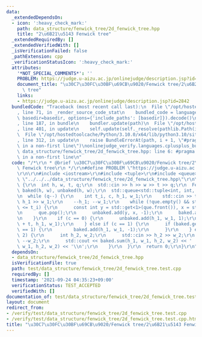```yaml
---
data:
  _extendedDependsOn:
  - icon: ':heavy_check_mark:'
    path: data_structure/fenwick_tree/2d_fenwick_tree.hpp
    title: "2\u6B21\u5143 Fenwick tree"
  _extendedRequiredBy: []
  _extendedVerifiedWith: []
  _isVerificationFailed: false
  _pathExtension: cpp
  _verificationStatusIcon: ':heavy_check_mark:'
  attributes:
    '*NOT_SPECIAL_COMMENTS*': ''
    PROBLEM: https://judge.u-aizu.ac.jp/onlinejudge/description.jsp?id=2842
    document_title: "\u30C7\u30FC\u30BF\u69CB\u9020/Fenwick tree/2\u6B21\u5143 Fenwick\
      \ tree"
    links:
    - https://judge.u-aizu.ac.jp/onlinejudge/description.jsp?id=2842
  bundledCode: "Traceback (most recent call last):\n  File \"/opt/hostedtoolcache/Python/3.10.0/x64/lib/python3.10/site-packages/onlinejudge_verify/documentation/build.py\"\
    , line 71, in _render_source_code_stat\n    bundled_code = language.bundle(stat.path,\
    \ basedir=basedir, options={'include_paths': [basedir]}).decode()\n  File \"/opt/hostedtoolcache/Python/3.10.0/x64/lib/python3.10/site-packages/onlinejudge_verify/languages/cplusplus.py\"\
    , line 187, in bundle\n    bundler.update(path)\n  File \"/opt/hostedtoolcache/Python/3.10.0/x64/lib/python3.10/site-packages/onlinejudge_verify/languages/cplusplus_bundle.py\"\
    , line 401, in update\n    self.update(self._resolve(pathlib.Path(included), included_from=path))\n\
    \  File \"/opt/hostedtoolcache/Python/3.10.0/x64/lib/python3.10/site-packages/onlinejudge_verify/languages/cplusplus_bundle.py\"\
    , line 312, in update\n    raise BundleErrorAt(path, i + 1, \"#pragma once found\
    \ in a non-first line\")\nonlinejudge_verify.languages.cplusplus_bundle.BundleErrorAt:\
    \ data_structure/fenwick_tree/2d_fenwick_tree.hpp: line 6: #pragma once found\
    \ in a non-first line\n"
  code: "/*\r\n * @brief \u30C7\u30FC\u30BF\u69CB\u9020/Fenwick tree/2\u6B21\u5143\
    \ Fenwick tree\r\n */\r\n#define PROBLEM \"https://judge.u-aizu.ac.jp/onlinejudge/description.jsp?id=2842\"\
    \r\n\r\n#include <iostream>\r\n#include <tuple>\r\n#include <queue>\r\n#include\
    \ \"../../../data_structure/fenwick_tree/2d_fenwick_tree.hpp\"\r\n\r\nint main()\
    \ {\r\n  int h, w, t, q;\r\n  std::cin >> h >> w >> t >> q;\r\n  FenwickTree2D<int>\
    \ baked(h, w), unbaked(h, w);\r\n  std::queue<std::tuple<int, int, int>> que;\r\
    \n  while (q--) {\r\n    int t_i, c, h_1, w_1;\r\n    std::cin >> t_i >> c >>\
    \ h_1 >> w_1;\r\n    --h_1; --w_1;\r\n    while (!que.empty() && std::get<0>(que.front())\
    \ <= t_i) {\r\n      const int y = std::get<1>(que.front()), x = std::get<2>(que.front());\r\
    \n      que.pop();\r\n      unbaked.add(y, x, -1);\r\n      baked.add(y, x, 1);\r\
    \n    }\r\n    if (c == 0) {\r\n      unbaked.add(h_1, w_1, 1);\r\n      que.emplace(t_i\
    \ + t, h_1, w_1);\r\n    } else if (c == 1) {\r\n      if (baked.get(h_1, w_1)\
    \ == 1) {\r\n        baked.add(h_1, w_1, -1);\r\n      }\r\n    } else if (c ==\
    \ 2) {\r\n      int h_2, w_2;\r\n      std::cin >> h_2 >> w_2;\r\n      --h_2;\
    \ --w_2;\r\n      std::cout << baked.sum(h_1, w_1, h_2, w_2) << ' ' << unbaked.sum(h_1,\
    \ w_1, h_2, w_2) << '\\n';\r\n    }\r\n  }\r\n  return 0;\r\n}\r\n"
  dependsOn:
  - data_structure/fenwick_tree/2d_fenwick_tree.hpp
  isVerificationFile: true
  path: test/data_structure/fenwick_tree/2d_fenwick_tree.test.cpp
  requiredBy: []
  timestamp: '2021-09-24 04:35:23+09:00'
  verificationStatus: TEST_ACCEPTED
  verifiedWith: []
documentation_of: test/data_structure/fenwick_tree/2d_fenwick_tree.test.cpp
layout: document
redirect_from:
- /verify/test/data_structure/fenwick_tree/2d_fenwick_tree.test.cpp
- /verify/test/data_structure/fenwick_tree/2d_fenwick_tree.test.cpp.html
title: "\u30C7\u30FC\u30BF\u69CB\u9020/Fenwick tree/2\u6B21\u5143 Fenwick tree"
---
```

